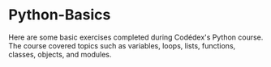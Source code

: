# Python-Basics
Here are some basic exercises completed during Codédex's Python course. The course covered topics such as variables, loops, lists, functions, classes, objects, and modules.
